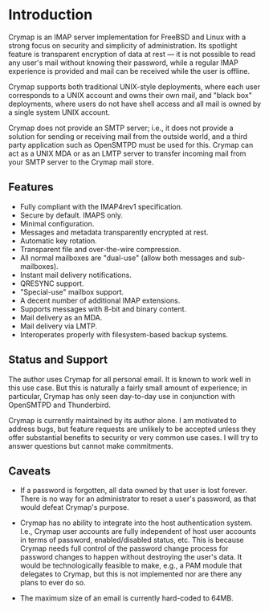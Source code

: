 # Introduction

Crymap is an IMAP server implementation for FreeBSD and Linux with a strong
focus on security and simplicity of administration. Its spotlight feature is
transparent encryption of data at rest — it is not possible to read any user's
mail without knowing their password, while a regular IMAP experience is
provided and mail can be received while the user is offline.

Crymap supports both traditional UNIX-style deployments, where each user
corresponds to a UNIX account and owns their own mail, and "black box"
deployments, where users do not have shell access and all mail is owned by a
single system UNIX account.

Crymap does not provide an SMTP server; i.e., it does not provide a solution
for sending or receiving mail from the outside world, and a third party
application such as OpenSMTPD must be used for this. Crymap can act as a UNIX
MDA or as an LMTP server to transfer incoming mail from your SMTP server to the
Crymap mail store.

## Features

- Fully compliant with the IMAP4rev1 specification.
- Secure by default. IMAPS only.
- Minimal configuration.
- Messages and metadata transparently encrypted at rest.
- Automatic key rotation.
- Transparent file and over-the-wire compression.
- All normal mailboxes are "dual-use" (allow both messages and sub-mailboxes).
- Instant mail delivery notifications.
- QRESYNC support.
- "Special-use" mailbox support.
- A decent number of additional IMAP extensions.
- Supports messages with 8-bit and binary content.
- Mail delivery as an MDA.
- Mail delivery via LMTP.
- Interoperates properly with filesystem-based backup systems.

## Status and Support

The author uses Crymap for all personal email. It is known to work well in
this use case. But this is naturally a fairly small amount of experience; in
particular, Crymap has only seen day-to-day use in conjunction with OpenSMTPD
and Thunderbird.

Crymap is currently maintained by its author alone. I am motivated to address
bugs, but feature requests are unlikely to be accepted unless they offer
substantial benefits to security or very common use cases. I will try to answer
questions but cannot make commitments.

## Caveats

- If a password is forgotten, all data owned by that user is lost forever.
  There is no way for an administrator to reset a user's password, as that
  would defeat Crymap's purpose.

- Crymap has no ability to integrate into the host authentication system. I.e.,
  Crymap user accounts are fully independent of host user accounts in terms of
  password, enabled/disabled status, etc. This is because Crymap needs full
  control of the password change process for password changes to happen without
  destroying the user's data. It would be technologically feasible to make,
  e.g., a PAM module that delegates to Crymap, but this is not implemented nor
  are there any plans to ever do so.

- The maximum size of an email is currently hard-coded to 64MB.
